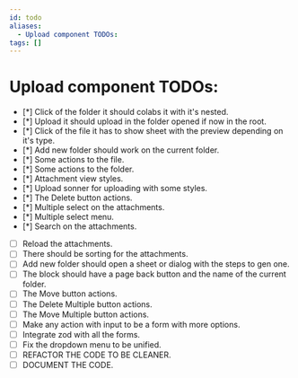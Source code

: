 ```yaml
---
id: todo
aliases:
  - Upload component TODOs:
tags: []
---
```


# Upload component TODOs:

- [*] Click of the folder it should colabs it with it's nested.
- [*] Upload it should upload in the folder opened if now in the root.
- [*] Click of the file it has to show sheet with the preview depending on it's type.
- [*] Add new folder should work on the current folder.
- [*] Some actions to the file.
- [*] Some actions to the folder.
- [*] Attachment view styles.
- [*] Upload sonner for uploading with some styles.
- [*] The Delete button actions.
- [*] Multiple select on the attachments.
- [*] Multiple select menu.
- [*] Search on the attachments.
- [ ] Reload the attachments.
- [ ] There should be sorting for the attachments.
- [ ] Add new folder should open a sheet or dialog with the steps to gen one.
- [ ] The block should have a page back button and the name of the current folder.
- [ ] The Move button actions.
- [ ] The Delete Multiple button actions.
- [ ] The Move Multiple button actions.
- [ ] Make any action with input to be a form with more options.
- [ ] Integrate zod with all the forms.
- [ ] Fix the dropdown menu to be unified.
- [ ] REFACTOR THE CODE TO BE CLEANER.
- [ ] DOCUMENT THE CODE.
